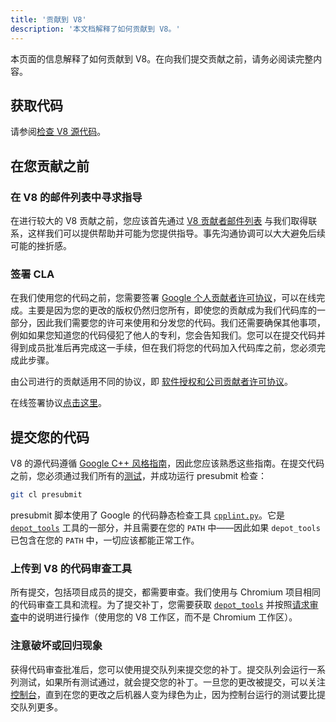 ```yaml
---
title: '贡献到 V8'
description: '本文档解释了如何贡献到 V8。'
---
```

本页面的信息解释了如何贡献到 V8。在向我们提交贡献之前，请务必阅读完整内容。

## 获取代码

请参阅[检查 V8 源代码](/docs/source-code)。

## 在您贡献之前

### 在 V8 的邮件列表中寻求指导

在进行较大的 V8 贡献之前，您应该首先通过 [V8 贡献者邮件列表](https://groups.google.com/group/v8-dev) 与我们取得联系，这样我们可以提供帮助并可能为您提供指导。事先沟通协调可以大大避免后续可能的挫折感。

### 签署 CLA

在我们使用您的代码之前，您需要签署 [Google 个人贡献者许可协议](https://cla.developers.google.com/about/google-individual)，可以在线完成。主要是因为您的更改的版权仍然归您所有，即使您的贡献成为我们代码库的一部分，因此我们需要您的许可来使用和分发您的代码。我们还需要确保其他事项，例如如果您知道您的代码侵犯了他人的专利，您会告知我们。您可以在提交代码并得到成员批准后再完成这一手续，但在我们将您的代码加入代码库之前，您必须完成此步骤。

由公司进行的贡献适用不同的协议，即 [软件授权和公司贡献者许可协议](https://cla.developers.google.com/about/google-corporate)。

在线签署协议[点击这里](https://cla.developers.google.com/)。

## 提交您的代码

V8 的源代码遵循 [Google C++ 风格指南](https://google.github.io/styleguide/cppguide.html)，因此您应该熟悉这些指南。在提交代码之前，您必须通过我们所有的[测试](/docs/test)，并成功运行 presubmit 检查：

```bash
git cl presubmit
```

presubmit 脚本使用了 Google 的代码静态检查工具 [`cpplint.py`](https://raw.githubusercontent.com/google/styleguide/gh-pages/cpplint/cpplint.py)。它是 [`depot_tools`](https://dev.chromium.org/developers/how-tos/install-depot-tools) 工具的一部分，并且需要在您的 `PATH` 中——因此如果 `depot_tools` 已包含在您的 `PATH` 中，一切应该都能正常工作。

### 上传到 V8 的代码审查工具

所有提交，包括项目成员的提交，都需要审查。我们使用与 Chromium 项目相同的代码审查工具和流程。为了提交补丁，您需要获取 [`depot_tools`](https://dev.chromium.org/developers/how-tos/install-depot-tools) 并按照[请求审查](https://chromium.googlesource.com/chromium/src/+/master/docs/contributing.md)中的说明进行操作（使用您的 V8 工作区，而不是 Chromium 工作区）。

### 注意破坏或回归现象

获得代码审查批准后，您可以使用提交队列来提交您的补丁。提交队列会运行一系列测试，如果所有测试通过，就会提交您的补丁。一旦您的更改被提交，可以关注[控制台](https://ci.chromium.org/p/v8/g/main/console)，直到在您的更改之后机器人变为绿色为止，因为控制台运行的测试要比提交队列更多。
